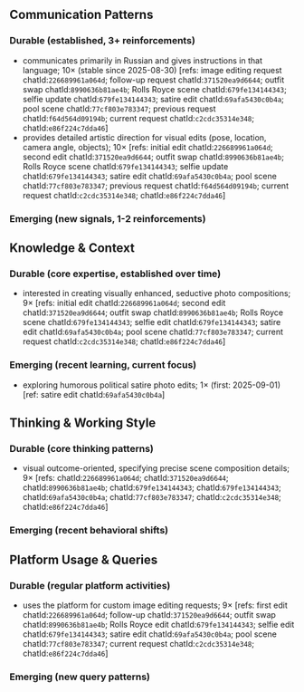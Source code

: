 ## Communication Patterns
### Durable (established, 3+ reinforcements)
- communicates primarily in Russian and gives instructions in that language; 10× (stable since 2025-08-30) [refs: image editing request chatId:`226689961a064d`; follow-up request chatId:`371520ea9d6644`; outfit swap chatId:`8990636b81ae4b`; Rolls Royce scene chatId:`679fe134144343`; selfie update chatId:`679fe134144343`; satire edit chatId:`69afa5430c0b4a`; pool scene chatId:`77cf803e783347`; previous request chatId:`f64d564d09194b`; current request chatId:`c2cdc35314e348`; chatId:`e86f224c7dda46`]
- provides detailed artistic direction for visual edits (pose, location, camera angle, objects); 10× [refs: initial edit chatId:`226689961a064d`; second edit chatId:`371520ea9d6644`; outfit swap chatId:`8990636b81ae4b`; Rolls Royce scene chatId:`679fe134144343`; selfie update chatId:`679fe134144343`; satire edit chatId:`69afa5430c0b4a`; pool scene chatId:`77cf803e783347`; previous request chatId:`f64d564d09194b`; current request chatId:`c2cdc35314e348`; chatId:`e86f224c7dda46`]

### Emerging (new signals, 1-2 reinforcements)

## Knowledge & Context
### Durable (core expertise, established over time)
- interested in creating visually enhanced, seductive photo compositions; 9× [refs: initial edit chatId:`226689961a064d`; second edit chatId:`371520ea9d6644`; outfit swap chatId:`8990636b81ae4b`; Rolls Royce scene chatId:`679fe134144343`; selfie edit chatId:`679fe134144343`; satire edit chatId:`69afa5430c0b4a`; pool scene chatId:`77cf803e783347`; current request chatId:`c2cdc35314e348`; chatId:`e86f224c7dda46`]

### Emerging (recent learning, current focus)
- exploring humorous political satire photo edits; 1× (first: 2025-09-01) [ref: satire edit chatId:`69afa5430c0b4a`]

## Thinking & Working Style
### Durable (core thinking patterns)
- visual outcome-oriented, specifying precise scene composition details; 9× [refs: chatId:`226689961a064d`; chatId:`371520ea9d6644`; chatId:`8990636b81ae4b`; chatId:`679fe134144343`; chatId:`679fe134144343`; chatId:`69afa5430c0b4a`; chatId:`77cf803e783347`; chatId:`c2cdc35314e348`; chatId:`e86f224c7dda46`]

### Emerging (recent behavioral shifts)

## Platform Usage & Queries
### Durable (regular platform activities)
- uses the platform for custom image editing requests; 9× [refs: first edit chatId:`226689961a064d`; follow-up chatId:`371520ea9d6644`; outfit swap chatId:`8990636b81ae4b`; Rolls Royce edit chatId:`679fe134144343`; selfie edit chatId:`679fe134144343`; satire edit chatId:`69afa5430c0b4a`; pool scene chatId:`77cf803e783347`; current request chatId:`c2cdc35314e348`; chatId:`e86f224c7dda46`]

### Emerging (new query patterns)
